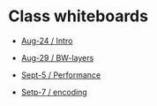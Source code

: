 # Class whiteboards

- [Aug-24 / Intro](https://estudusfqedu-my.sharepoint.com/:wb:/g/personal/aproano_asig_com_ec/ERRe6j1vDwZMhEmh80PCPRcBSwhqugPsExhtXU8AuW--QA?e=y0bBcM)

- [Aug-29 / BW-layers](https://estudusfqedu-my.sharepoint.com/:wb:/g/personal/aproano_asig_com_ec/ETmUzfTF_uVCumkROGasdp0BliQdPfVcdGuJ9sgL1V_b2A?e=Aog9lW)

- [Sept-5 / Performance](https://estudusfqedu-my.sharepoint.com/:wb:/g/personal/aproano_asig_com_ec/EVYYP6CMUABPpcXlNpbQ_g4BDh1TlBVD3cY57M3lg1R3Hw?e=9EY69V)

- [Setp-7 / encoding](https://estudusfqedu-my.sharepoint.com/:wb:/g/personal/aproano_asig_com_ec/EcB-SnRsnbpLhjpLelpCq3oBhPZvbOYQMmYNHUJFDdt-sA?e=Leh5Yy)